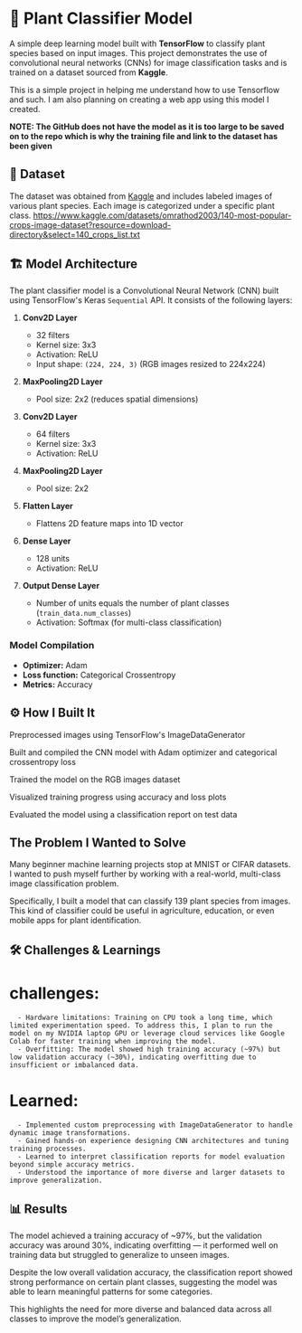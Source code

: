 # 🌿 Plant Classifier Model

A simple deep learning model built with **TensorFlow** to classify plant species based on input images. This project demonstrates the use of convolutional neural networks (CNNs) for image classification tasks and is trained on a dataset sourced from **Kaggle**.

This is a simple project in helping me understand how to use Tensorflow and such. I am also planning on creating a web app using this model I created.

**NOTE: The GitHub does not have the model as it is too large to be saved on to the repo which is why the training file and link to the dataset has been given**

## 📂 Dataset

The dataset was obtained from [Kaggle]([https://www.kaggle.com/](https://www.kaggle.com/datasets/omrathod2003/140-most-popular-crops-image-dataset?resource=download-directory&select=140_crops_list.txt)) and includes labeled images of various plant species. Each image is categorized under a specific plant class.
https://www.kaggle.com/datasets/omrathod2003/140-most-popular-crops-image-dataset?resource=download-directory&select=140_crops_list.txt

## 🏗️ Model Architecture

The plant classifier model is a Convolutional Neural Network (CNN) built using TensorFlow's Keras `Sequential` API. It consists of the following layers:

1. **Conv2D Layer**  
   - 32 filters  
   - Kernel size: 3x3  
   - Activation: ReLU  
   - Input shape: `(224, 224, 3)` (RGB images resized to 224x224)

2. **MaxPooling2D Layer**  
   - Pool size: 2x2 (reduces spatial dimensions)

3. **Conv2D Layer**  
   - 64 filters  
   - Kernel size: 3x3  
   - Activation: ReLU

4. **MaxPooling2D Layer**  
   - Pool size: 2x2

5. **Flatten Layer**  
   - Flattens 2D feature maps into 1D vector

6. **Dense Layer**  
   - 128 units  
   - Activation: ReLU

7. **Output Dense Layer**  
   - Number of units equals the number of plant classes (`train_data.num_classes`)  
   - Activation: Softmax (for multi-class classification)

### Model Compilation

- **Optimizer:** Adam  
- **Loss function:** Categorical Crossentropy  
- **Metrics:** Accuracy


## ⚙️ How I Built It
Preprocessed images using TensorFlow's ImageDataGenerator

Built and compiled the CNN model with Adam optimizer and categorical crossentropy loss

Trained the model on the RGB images dataset

Visualized training progress using accuracy and loss plots

Evaluated the model using a classification report on test data



## The Problem I Wanted to Solve
Many beginner machine learning projects stop at MNIST or CIFAR datasets. I wanted to push myself further by working with a real-world, multi-class image classification problem.

Specifically, I built a model that can classify 139 plant species from images. This kind of classifier could be useful in agriculture, education, or even mobile apps for plant identification.


## 🛠️ Challenges & Learnings
   # challenges:
      - Hardware limitations: Training on CPU took a long time, which limited experimentation speed. To address this, I plan to run the model on my NVIDIA laptop GPU or leverage cloud services like Google Colab for faster training when improving the model.
      - Overfitting: The model showed high training accuracy (~97%) but low validation accuracy (~30%), indicating overfitting due to insufficient or imbalanced data.
   
   # Learned:
      - Implemented custom preprocessing with ImageDataGenerator to handle dynamic image transformations.
      - Gained hands-on experience designing CNN architectures and tuning training processes.
      - Learned to interpret classification reports for model evaluation beyond simple accuracy metrics.
      - Understood the importance of more diverse and larger datasets to improve generalization.



## 📊 Results
The model achieved a training accuracy of ~97%, but the validation accuracy was around 30%, indicating overfitting — it performed well on training data but struggled to generalize to unseen images.

Despite the low overall validation accuracy, the classification report showed strong performance on certain plant classes, suggesting the model was able to learn meaningful patterns for some categories.

This highlights the need for more diverse and balanced data across all classes to improve the model’s generalization.

